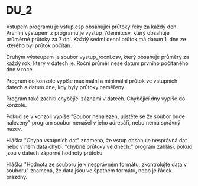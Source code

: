 # DU_2

Vstupem programu je vstup.csp obsahujíci průtoky řeky za každý den. 
Prvním výstupem z programu je vystup_7denni.csv, který obsahuje průměrné průtoky za 7 dní. Každý sedmi denní průtok má datum 1. dne ze kterého byl průtok počítán. 

Druhým výsteupem je soubor vystup_rocni.csv, který obsahuje průměry za každý rok, který v datech je. Roční průměr nese datum prvního počítaného dne v roce. 

Program do konzole vypíše maximální a minimální průtok ve vstupních datech a datum dne, kdy byly průtoky naměřeny.

Program také zachití chybějíci záznami v datech. Chybějící dny vypíše do konzole. 

Pokud se v konzoli vypíše "Soubor nenalezen, ujistěte se že soubor bude nalezený" program soubor nenašel v jeho adresáři, nebo nemá správný název. 

Hláška "Chyba vstupních dat" znamená, že vstup obsahuje nesprávná dat nebo v něm data chybí.
"chybné průtoky ve dnech:" program zahlásí, pokud jsou v datech záporné hodnoty průtoku. 

Hláška "Hodnota ze souboru je v nesprávném formátu, zkontrolujte data v souboru" znamená, že data jsou ve špatném formátu, nebo je řádek prázdný. 





